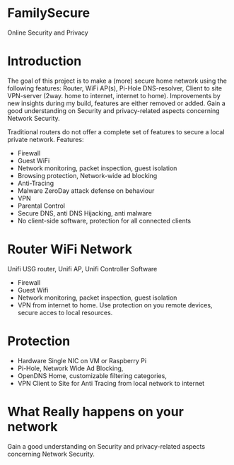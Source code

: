 # FamilySecure
Online Security and Privacy

# Introduction
The goal of this project is to make a (more) secure home network using the following features: Router, WiFi AP(s), Pi-Hole DNS-resolver,   Client to site VPN-server (2way. home to internet, internet to home). 
Improvements by new insights during my build, features are either removed or added. Gain a good understanding on Security and privacy-related aspects concerning Network Security.

Traditional routers do not offer a complete set of features to secure a local private network. Features:

- Firewall
- Guest WiFi
- Network monitoring, packet inspection, guest isolation
- Browsing protection, Network-wide ad blocking 
- Anti-Tracing
- Malware ZeroDay attack defense on behaviour
- VPN
- Parental Control
- Secure DNS, anti DNS Hijacking, anti malware
- No client-side software, protection for all connected clients

# Router WiFi Network
Unifi USG router, Unifi AP, Unifi Controller Software
- Firewall
- Guest Wifi
- Network monitoring, packet inspection, guest isolation
- VPN from internet to home. Use protection on you remote devices, secure acces to local resources.

# Protection
- Hardware Single NIC on VM or Raspberry Pi
- Pi-Hole, Network Wide Ad Blocking, 
- OpenDNS Home, customizable filtering categories, 
- VPN Client to Site for Anti Tracing from local network to internet

# What Really happens on your network
Gain a good understanding on Security and privacy-related aspects concerning Network Security.

